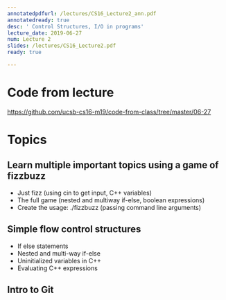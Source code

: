 ```yaml
---
annotatedpdfurl: /lectures/CS16_Lecture2_ann.pdf
annotatedready: true
desc: ' Control Structures, I/O in programs'
lecture_date: 2019-06-27
num: Lecture 2
slides: /lectures/CS16_Lecture2.pdf
ready: true

---
```


# Code from lecture

<https://github.com/ucsb-cs16-m19/code-from-class/tree/master/06-27>

# Topics

## Learn multiple important topics using a game of fizzbuzz

* Just fizz (using cin to get input, C++ variables)
* The full game (nested and multiway if-else, boolean expressions)
* Create the usage: ./fizzbuzz <number> (passing command line arguments)

## Simple flow control structures

* If else statements
* Nested and multi-way if-else
* Uninitialized variables in C++
* Evaluating C++ expressions

## Intro to Git
